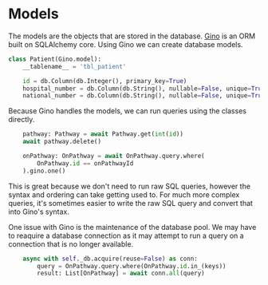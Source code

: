 # Models

The models are the objects that are stored in the database. [Gino](https://github.com/python-gino/gino) is an ORM built on SQLAlchemy core. Using Gino we can create database models.

```py
class Patient(Gino.model):
    __tablename__ = 'tbl_patient'

    id = db.Column(db.Integer(), primary_key=True)
    hospital_number = db.Column(db.String(), nullable=False, unique=True)
    national_number = db.Column(db.String(), nullable=False, unique=True)
```

Because Gino handles the models, we can run queries using the classes directly.

```py
    pathway: Pathway = await Pathway.get(int(id))
    await pathway.delete()
```

```py
    onPathway: OnPathway = await OnPathway.query.where(
        OnPathway.id == onPathwayId
    ).gino.one()
```

This is great because we don't need to run raw SQL queries, however the syntax and ordering can take getting used to. For much more complex queries, it's sometimes easier to write the raw SQL query and convert that into Gino's syntax.

One issue with Gino is the maintenance of the database pool. We may have to reaquire a database connection as it may attempt to run a query on a connection that is no longer available.

```py
    async with self._db.acquire(reuse=False) as conn:
        query = OnPathway.query.where(OnPathway.id.in_(keys))
        result: List[OnPathway] = await conn.all(query)
```
